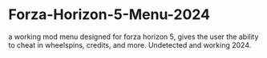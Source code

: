 # Forza-Horizon-5-Menu-2024
a working mod menu designed for forza horizon 5, gives the user the ability to cheat in wheelspins, credits, and more. Undetected and working 2024.
